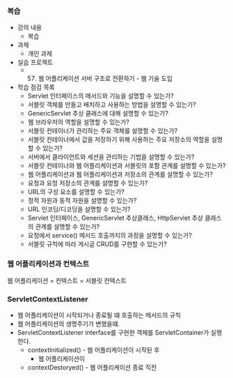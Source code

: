 ### 복습
- 강의 내용
    - 복습
- 과제
    - 개인 과제
- 실습 프로젝트
    - 57. 웹 어플리케이션 서버 구조로 전환하기 - 웹 기술 도입
- 학습 점검 목록
    - Servlet 인터페이스의 메서드와 기능을 설명할 수 있는가?
    - 서블릿 객체를 만들고 배치하고 사용하는 방법을 설명할 수 있는가?
    - GenericServlet 추상 클래스에 대해 설명할 수 있는가?
    - 웹 브라우저의 역할을 설명할 수 있는가?
    - 서블릿 컨테이너가 관리하는 주요 객체를 설명할 수 있는가?
    - 서블릿 컨테이너에서 값을 저장하기 위해 사용하는 주요 저장소의 역할을 설명할 수 있는가?
    - 서버에서 클라이언트와 세션을 관리하는 기법을 설명할 수 있는가?
    - 서블릿 컨테이너와 웹 어플리케이션과 서블릿의 포함 관계를 설명할 수 있는가?
    - 웹 어플리케이션과  웹 어플리케이션과 저장소의 관계를 설명할 수 있는가?
    - 요청과 요청 저장소의 관계를 설명할 수 있는가?
    - URL의 구성 요소를 설명할 수 있는가?
    - 정적 자원과 동적 자원을 설명할 수 있는가?
    - URL 인코딩/디코딩을 설명할 수 있는가?
    - Servlet 인터페이스, GenericServlet 추상클래스, HttpServlet 추상 클래스의 관계를 설명할 수 있는가?
    - 요청에서 service() 메서드 호출까지의 과정을 설명할 수 있는가?
    - 서블릿 규칙에 따라 게시글 CRUD를 구현할 수 있는가?

### 웹 어플리케이션과 컨텍스트
웹 어플리케이션 = 컨텍스트 = 서블릿 컨텍스트

### ServletContextListener
- 웹 어플리케이션이 시작되거나 종료될 떄 호출하는 메서드의 규칙
- 웹 어플리케이션의 생명주기가 변했을떄.
- ServletContextListener interface를 구현한 객체를 ServletContainer가 실행한다.
  - contextInitialized() - 웹 어플리케이션이 시작된 후
    - 웹 어플리케이션이
  - contextDestoryed() - 웹 어플리케이션 종료 직전
